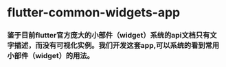 # flutter-common-widgets-app

### 鉴于目前flutter官方庞大的小部件（widget）系统的api文档只有文字描述，而没有可视化实例。我们开发这套app,可以系统的看到常用小部件（widget）的用法。
